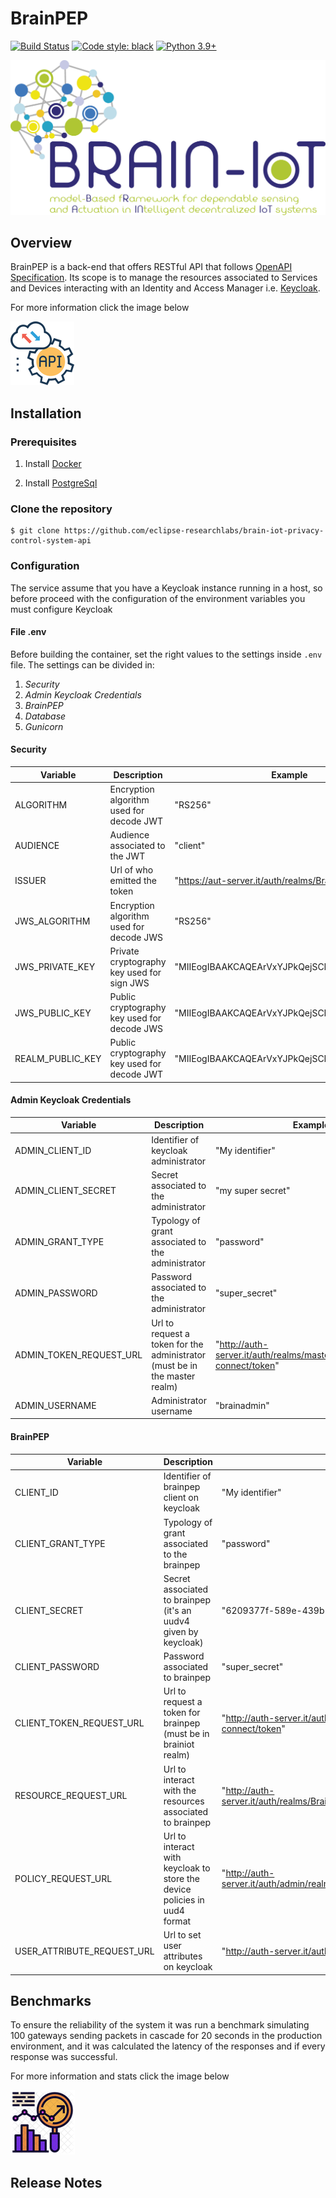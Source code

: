 # BrainPEP
[![Build Status](https://travis-ci.com/eclipse-researchlabs/brain-iot-privacy-control-system-api.svg?branch=main)](https://travis-ci.com/eclipse-researchlabs/brain-iot-privacy-control-system-api)
[![Code style: black](https://img.shields.io/badge/code%20style-black-000000.svg)](https://github.com/psf/black)
[![Python 3.9+](https://img.shields.io/badge/python-3.9-blue.svg)](https://www.python.org/downloads/release)

![image](static/BRAIN_IoT_FullLogo_LD.png)

## Overview
BrainPEP is a back-end that offers RESTful API that follows [OpenAPI Specification](https://swagger.io/specification/).
Its scope is to manage the resources associated to Services and Devices interacting with an Identity and Access Manager i.e. [Keycloak](https://www.keycloak.org/).

For more information click the image below

[![image](static/api_logo.png)](https://ipt-services.polito.it/brainpep/docs)

## Installation

### Prerequisites
1.
   Install [Docker](https://www.docker.com/)

2.
   Install [PostgreSql](https://www.postgresql.org/)
   
### Clone the repository
````
$ git clone https://github.com/eclipse-researchlabs/brain-iot-privacy-control-system-api
````

### Configuration
The service assume that you have a Keycloak instance running in a host, so before
proceed with the configuration of the environment variables you must configure Keycloak

#### File .env

Before building the container, set the right values to the settings inside `.env` file.
The settings can be divided in:

   1. *Security*
   2. *Admin Keycloak Credentials*
   3. *BrainPEP*
   4. *Database*
   5. *Gunicorn*
   
#### Security

|   Variable	   |            Description	                     |   Example                        |
|------------------|---------------------------------------------|------------------------------------------------|
|   ALGORITHM 	   | Encryption algorithm used for decode JWT    | "RS256"                                        |
|   AUDIENCE	   | Audience associated to the JWT  	         | "client"                                       |
|   ISSUER	       | Url of who emitted the token  	             | "https://aut-server.it/auth/realms/Brainiot"   |
| JWS_ALGORITHM    | Encryption algorithm used for decode JWS    | "RS256"                                        |
| JWS_PRIVATE_KEY  | Private cryptography key used for sign JWS  | "MIIEogIBAAKCAQEArVxYJPkQejSCMdgKuuW/STuk...." |
| JWS_PUBLIC_KEY   | Public cryptography key used for decode JWS | "MIIEogIBAAKCAQEArVxYJPkQejSCMdgKuuW/STuk...." |
| REALM_PUBLIC_KEY | Public cryptography key used for decode JWT | "MIIEogIBAAKCAQEArVxYJPkQejSCMdgKuuW/STuk...." |

#### Admin Keycloak Credentials

|   Variable	          |            Description	                                                   |     Example                                                              |
|-------------------------|----------------------------------------------------------------------------|--------------------------------------------------------------------------|
| ADMIN_CLIENT_ID         | Identifier of keycloak administrator                                       | "My identifier"                                                          |
| ADMIN_CLIENT_SECRET     | Secret associated to the administrator  	                               | "my super secret"                                                        |
| ADMIN_GRANT_TYPE	      | Typology of grant associated to the administrator                          | "password"                                                               |
| ADMIN_PASSWORD          | Password associated to the administrator                                   | "super_secret"                                                           |
| ADMIN_TOKEN_REQUEST_URL | Url to request a token for the administrator (must be in the master realm) | "http://auth-server.it/auth/realms/master/protocol/openid-connect/token" |
| ADMIN_USERNAME          | Administrator username                                                     | "brainadmin"                                                             |

#### BrainPEP

|   Variable	             |            Description	                                                  |     Example                                                                        |
|----------------------------|----------------------------------------------------------------------------|------------------------------------------------------------------------------------|
| CLIENT_ID                  | Identifier of brainpep client on keycloak                                  | "My identifier"                                                                    |
| CLIENT_GRANT_TYPE          | Typology of grant associated to the brainpep                               | "password"                                                                         |
| CLIENT_SECRET	             | Secret associated to brainpep  (it's an uudv4 given by keycloak)           | "6209377f-589e-439b-8278-ccd2965fb304"                                             |
| CLIENT_PASSWORD            | Password associated to brainpep                                            | "super_secret"                                                                     |
| CLIENT_TOKEN_REQUEST_URL   | Url to request a token for brainpep (must be in brainiot realm)            | "http://auth-server.it/auth/realms/Brainiot/protocol/openid-connect/token"         |
| RESOURCE_REQUEST_URL       | Url to interact with the resources associated to brainpep                  | "http://auth-server.it/auth/realms/Brainiot/authz/protection/resource_set"         |
| POLICY_REQUEST_URL         | Url to interact with keycloak to store the device policies in uud4 format  | "http://auth-server.it/auth/admin/realms/Brainiot/clients/{CLIENT_SECRET}/roles"   |
| USER_ATTRIBUTE_REQUEST_URL | Url to set user attributes on keycloak                                     | "http://auth-server.it/auth/admin/realms/Brainiot/users"                           |

## Benchmarks
To ensure the reliability of the system it was run a benchmark simulating
100 gateways sending packets in cascade for 20 seconds in the production environment, and it was
calculated the latency of the responses and if every response was successful.

For more information and stats click the image below

[![image](static/benchmark.png)](https://ipt-services.polito.it/brainpep/static/benchmark.html)


## Release Notes
